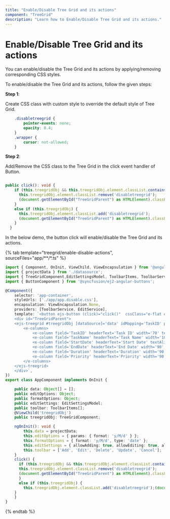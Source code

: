 ```yaml
---
title: "Enable/Disable Tree Grid and its actions"
component: "TreeGrid"
description: "Learn how to Enable/Disable Tree Grid and its actions."
---
```


# Enable/Disable Tree Grid and its actions

You can enable/disable the Tree Grid and its actions by applying/removing corresponding CSS styles.

To enable/disable the Tree Grid and its actions, follow the given steps:

**Step 1**:

Create CSS class with custom style to override the default style of Tree Grid.

```css
    .disabletreegrid {
        pointer-events: none;
        opacity: 0.4;
    }
    .wrapper {
        cursor: not-allowed;
    }
```

**Step 2**:

Add/Remove the CSS class to the Tree Grid in the click event handler of Button.

```typescript

public click(): void {
    if (this.treegridObj && this.treegridObj.element.classList.contains('disabletreegrid')) {
      this.treegridObj.element.classList.remove('disabletreegrid');
      (document.getElementById("TreeGridParent") as HTMLElement).classList.remove('wrapper');
    }
    else if (this.treegridObj) {
      this.treegridObj.element.classList.add('disabletreegrid');
      (document.getElementById("TreeGridParent") as HTMLElement).classList.add('wrapper');
    }
  }

```

In the below demo, the button click will enable/disable the Tree Grid and its actions.

{% tab template="treegrid/enable-disable-actions", sourceFiles="app/**/*.ts" %}

```typescript
import { Component, OnInit, ViewChild, ViewEncapsulation } from '@angular/core';
import { projectData } from './datasource';
import { TreeGridComponent,EditSettingsModel, ToolbarItems, ToolbarService, EditService } from '@syncfusion/ej2-angular-treegrid';
import { ButtonComponent } from '@syncfusion/ej2-angular-buttons';

@Component({
    selector: 'app-container',
    styleUrls: ['./app/app.disable.css'],
    encapsulation: ViewEncapsulation.None,
    providers: [ToolbarService, EditService],
    template: `<button ejs-button (click)="click()"  cssClass="e-flat e-primary" iconCss="e-icons e-play-icon" [isToggle]="true">Enable/Disable Grid</button>
    <div id="TreeGridParent">
    <ejs-treegrid #treegridObj [dataSource]='data' idMapping='TaskID' parentIdMapping='parentID' [treeColumnIndex]='1' [height]='210' [editSettings]='editSettings' [toolbar]='toolbar'>
        <e-columns>
            <e-column field='TaskID' headerText='Task ID' width='70' textAlign='Right'></e-column>
            <e-column field='TaskName' headerText='Task Name' width='100'></e-column>
            <e-column field='StartDate' headerText='Start Date' textAlign='Right' [format]='formatOptions' editType='datepickeredit' [edit]='editOptions' width='90'></e-column>
            <e-column field='EndDate' headerText='End Date' width='90' [format]='formatOptions' editType='datepickeredit' [edit]='editOptions' textAlign='Right'></e-column>
            <e-column field='Duration' headerText='Duration' width='90' textAlign='Right'></e-column>
            <e-column field='Priority' headerText='Priority' width='90'></e-column>
        </e-columns>
    </ejs-treegrid>
    </div>`,
})
export class AppComponent implements OnInit {

    public data: Object[] = [];
    public editOptions: Object;
    public formatOptions: Object;
    public editSettings: EditSettingsModel;
    public toolbar: ToolbarItems[];
    @ViewChild('treegridObj')
    public treegridObj: TreeGridComponent;

    ngOnInit(): void {
        this.data = projectData;
        this.editOptions = { params: { format: 'y/M/d' } };
        this.formatOptions = { format: 'y/M/d', type: 'date' };
        this.editSettings = { allowAdding: true, allowEditing: true, allowDeleting: true };
        this.toolbar = ['Add', 'Edit', 'Delete', 'Update', 'Cancel'];
    }
    click() {
      if (this.treegridObj && this.treegridObj.element.classList.contains('disabletreegrid')) {
      this.treegridObj.element.classList.remove('disabletreegrid');
      (document.getElementById("TreeGridParent") as HTMLElement).classList.remove('wrapper');
      }
      else if (this.treegridObj) {
        this.treegridObj.element.classList.add('disabletreegrid');(document.getElementById("TreeGridParent") as HTMLElement).classList.add('wrapper');
    }
    }
}

```

{% endtab %}